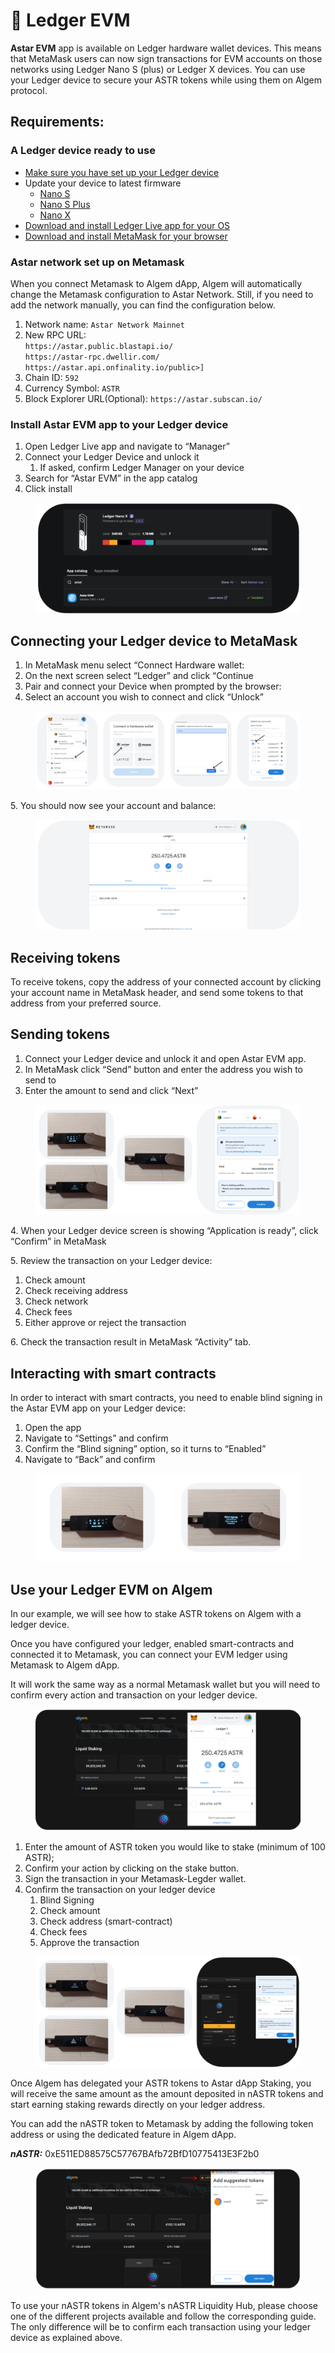 # 🔑 Ledger EVM

**Astar EVM** app is available on Ledger hardware wallet devices. This means that MetaMask users can now sign transactions for EVM accounts on those networks using Ledger Nano S (plus) or Ledger X devices. You can use your Ledger device to secure your ASTR tokens while using them on Algem protocol.&#x20;

## Requirements:

### A Ledger device ready to use

* [Make sure you have set up your Ledger device](https://support.ledger.com/hc/en-us/articles/360000613793?docs=true)
* Update your device to latest firmware
  * [Nano S](https://support.ledger.com/hc/en-us/articles/360002731113?docs=true)
  * [Nano S Plus](https://support.ledger.com/hc/en-us/articles/4445777839901?docs=true)
  * [Nano X](https://support.ledger.com/hc/en-us/articles/360013349800?docs=true)
* [Download and install Ledger Live app for your OS](https://support.ledger.com/hc/en-us/articles/4404389606417-Download-and-install-Ledger-Live?docs=true)
* [Download and install MetaMask for your browser](https://metamask.io/download/)

### Astar network set up on Metamask

When you connect Metamask to Algem dApp, Algem will automatically change the Metamask configuration to Astar Network. Still, if you need to add the network manually, you can find the configuration below.

1. Network name: `Astar Network Mainnet`
2. New RPC URL: \
   `https://astar.public.blastapi.io/`\
   `https://astar-rpc.dwellir.com/`\
   `https://astar.api.onfinality.io/public>]`
3. Chain ID: `592`
4. Currency Symbol: `ASTR`
5. Block Explorer URL(Optional): `https://astar.subscan.io/`

### Install Astar EVM app to your Ledger device

1. Open Ledger Live app and navigate to “Manager”
2. Connect your Ledger Device and unlock it
   1. If asked, confirm Ledger Manager on your device
3. Search for “Astar EVM” in the app catalog
4. Click install

<figure><img src="../../../Thai2/.gitbook/assets/B (1).png" alt=""><figcaption></figcaption></figure>

## **Connecting your Ledger device to MetaMask**

1. In MetaMask menu select “Connect Hardware wallet:
2. On the next screen select “Ledger” and click “Continue
3. Pair and connect your Device when prompted by the browser:
4. Select an account you wish to connect and click “Unlock”

<figure><img src="../../../Thai2/.gitbook/assets/Ad.png" alt=""><figcaption></figcaption></figure>

5\. You should now see your account and balance:

<figure><img src="../../../Thai2/.gitbook/assets/C (2).png" alt=""><figcaption></figcaption></figure>

## Receiving tokens

To receive tokens, copy the address of your connected account by clicking your account name in MetaMask header, and send some tokens to that address from your preferred source.

## Sending tokens

1. Connect your Ledger device and unlock it and open Astar EVM app.
2. In MetaMask click “Send” button and enter the address you wish to send to
3. Enter the amount to send and click “Next”

<figure><img src="../../../Thai2/.gitbook/assets/D (2).png" alt=""><figcaption></figcaption></figure>

4\. When your Ledger device screen is showing “Application is ready”, click “Confirm” in MetaMask

5\. Review the transaction on your Ledger device:

1. Check amount
2. Check receiving address
3. Check network
4. Check fees
5. Either approve or reject the transaction

6\. Check the transaction result in MetaMask “Activity” tab.

## **Interacting with smart contracts**

In order to interact with smart contracts, you need to enable blind signing in the Astar EVM app on your Ledger device:

1. Open the app
2. Navigate to “Settings” and confirm
3. Confirm the “Blind signing” option, so it turns to “Enabled”
4. Navigate to “Back” and confirm

<figure><img src="../../../Thai2/.gitbook/assets/E.png" alt=""><figcaption></figcaption></figure>

## Use your Ledger EVM on Algem

In our example, we will see how to stake ASTR tokens on Algem with a ledger device.

Once you have configured your ledger, enabled smart-contracts and connected it to Metamask, you can connect your EVM ledger using Metamask to Algem dApp.

It will work the same way as a normal Metamask wallet but you will need to confirm every action and transaction on your ledger device.

<figure><img src="../../../Thai2/.gitbook/assets/Fb.png" alt=""><figcaption></figcaption></figure>

1. Enter the amount of ASTR token you would like to stake (minimum of 100 ASTR);
2. Confirm your action by clicking on the stake button.
3. Sign the transaction in your Metamask-Legder wallet.
4. Confirm the transaction on your ledger device
   1. Blind Signing
   2. Check amount
   3. Check address (smart-contract)
   4. Check fees
   5. Approve the transaction

<figure><img src="../../../Thai2/.gitbook/assets/G.png" alt=""><figcaption></figcaption></figure>

Once Algem has delegated your ASTR tokens to Astar dApp Staking, you will receive the same amount as the amount deposited in nASTR tokens and start earning staking rewards directly on your ledger address.

You can add the nASTR token to Metamask by adding the following token address or using the dedicated feature in Algem dApp.

_**nASTR:**_ 0xE511ED88575C57767BAfb72BfD10775413E3F2b0

<figure><img src="../../../Thai2/.gitbook/assets/H.png" alt=""><figcaption></figcaption></figure>

To use your nASTR tokens in Algem's nASTR Liquidity Hub, please choose one of the different projects available and follow the corresponding guide. The only difference will be to confirm each transaction using your ledger device as explained above.
